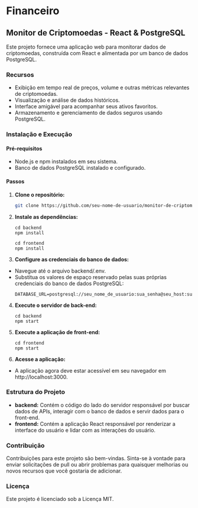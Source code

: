 # Financeiro

## Monitor de Criptomoedas - React & PostgreSQL

Este projeto fornece uma aplicação web para monitorar dados de criptomoedas, construída com React e alimentada por um banco de dados PostgreSQL.

### Recursos

- Exibição em tempo real de preços, volume e outras métricas relevantes de criptomoedas.
- Visualização e análise de dados históricos.
- Interface amigável para acompanhar seus ativos favoritos.
- Armazenamento e gerenciamento de dados seguros usando PostgreSQL.

### Instalação e Execução

#### Pré-requisitos

- Node.js e npm instalados em seu sistema.
- Banco de dados PostgreSQL instalado e configurado.

#### Passos

1. **Clone o repositório:**
   ```bash
   git clone https://github.com/seu-nome-de-usuario/monitor-de-criptomoedas.git

2. **Instale as dependências:**
    ```
    cd backend
    npm install
    ```

    ```
    cd frontend
    npm install
    ```

3. **Configure as credenciais do banco de dados:**
- Navegue até o arquivo backend/.env.
- Substitua os valores de espaço reservado pelas suas próprias credenciais do banco de dados PostgreSQL:
    ```
    DATABASE_URL=postgresql://seu_nome_de_usuario:sua_senha@seu_host:sua_porta/seu_banco_de_dados
    ```
4. **Execute o servidor de back-end:**
    ```
    cd backend
    npm start
    ```
5. **Execute a aplicação de front-end:**
    ```
    cd frontend
    npm start
    ```
6. **Acesse a aplicação:**
- A aplicação agora deve estar acessível em seu navegador em http://localhost:3000.

### Estrutura do Projeto

- **backend:** Contém o código do lado do servidor responsável por buscar dados de APIs, interagir com o banco de dados e servir dados para o front-end.
- **frontend:** Contém a aplicação React responsável por renderizar a interface do usuário e lidar com as interações do usuário.

### Contribuição

Contribuições para este projeto são bem-vindas. Sinta-se à vontade para enviar solicitações de pull ou abrir problemas para quaisquer melhorias ou novos recursos que você gostaria de adicionar.

### Licença

Este projeto é licenciado sob a Licença MIT.
